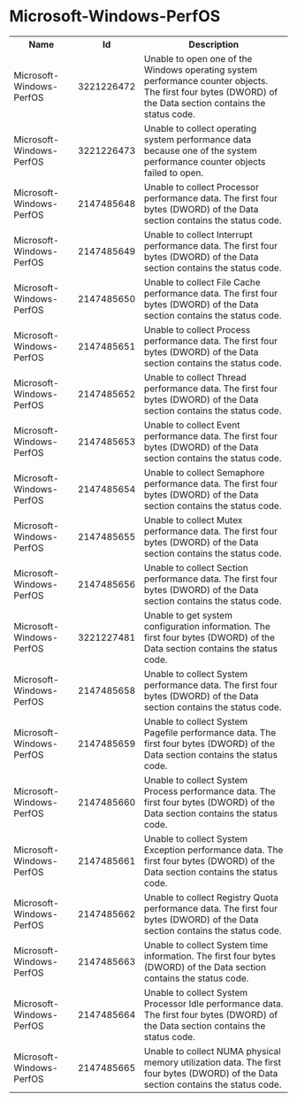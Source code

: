 # Microsoft-Windows-PerfOS

<table>
<colgroup><col/><col/><col/></colgroup>
<tr><th>Name</th><th>Id</th><th>Description</th></tr>
<tr><td>Microsoft-Windows-PerfOS</td><td>3221226472</td><td>Unable to open one of the Windows operating system performance counter objects. The first four bytes (DWORD) of the Data section contains the status code.</td></tr>
<tr><td>Microsoft-Windows-PerfOS</td><td>3221226473</td><td>Unable to collect operating system performance data because one of the system performance counter objects failed to open.</td></tr>
<tr><td>Microsoft-Windows-PerfOS</td><td>2147485648</td><td>Unable to collect Processor performance data. The first four bytes (DWORD) of the Data section contains the status code.</td></tr>
<tr><td>Microsoft-Windows-PerfOS</td><td>2147485649</td><td>Unable to collect Interrupt performance data. The first four bytes (DWORD) of the Data section contains the status code.</td></tr>
<tr><td>Microsoft-Windows-PerfOS</td><td>2147485650</td><td>Unable to collect File Cache performance data. The first four bytes (DWORD) of the Data section contains the status code.</td></tr>
<tr><td>Microsoft-Windows-PerfOS</td><td>2147485651</td><td>Unable to collect Process performance data. The first four bytes (DWORD) of the Data section contains the status code.</td></tr>
<tr><td>Microsoft-Windows-PerfOS</td><td>2147485652</td><td>Unable to collect Thread performance data. The first four bytes (DWORD) of the Data section contains the status code.</td></tr>
<tr><td>Microsoft-Windows-PerfOS</td><td>2147485653</td><td>Unable to collect Event performance data. The first four bytes (DWORD) of the Data section contains the status code.</td></tr>
<tr><td>Microsoft-Windows-PerfOS</td><td>2147485654</td><td>Unable to collect Semaphore performance data. The first four bytes (DWORD) of the Data section contains the status code.</td></tr>
<tr><td>Microsoft-Windows-PerfOS</td><td>2147485655</td><td>Unable to collect Mutex performance data. The first four bytes (DWORD) of the Data section contains the status code.</td></tr>
<tr><td>Microsoft-Windows-PerfOS</td><td>2147485656</td><td>Unable to collect Section performance data. The first four bytes (DWORD) of the Data section contains the status code.</td></tr>
<tr><td>Microsoft-Windows-PerfOS</td><td>3221227481</td><td>Unable to get system configuration information. The first four bytes (DWORD) of the Data section contains the status code.</td></tr>
<tr><td>Microsoft-Windows-PerfOS</td><td>2147485658</td><td>Unable to collect System performance data. The first four bytes (DWORD) of the Data section contains the status code.</td></tr>
<tr><td>Microsoft-Windows-PerfOS</td><td>2147485659</td><td>Unable to collect System Pagefile performance data. The first four bytes (DWORD) of the Data section contains the status code.</td></tr>
<tr><td>Microsoft-Windows-PerfOS</td><td>2147485660</td><td>Unable to collect System Process performance data. The first four bytes (DWORD) of the Data section contains the status code.</td></tr>
<tr><td>Microsoft-Windows-PerfOS</td><td>2147485661</td><td>Unable to collect System Exception performance data. The first four bytes (DWORD) of the Data section contains the status code.</td></tr>
<tr><td>Microsoft-Windows-PerfOS</td><td>2147485662</td><td>Unable to collect Registry Quota performance data. The first four bytes (DWORD) of the Data section contains the status code.</td></tr>
<tr><td>Microsoft-Windows-PerfOS</td><td>2147485663</td><td>Unable to collect System time information. The first four bytes (DWORD) of the Data section contains the status code.</td></tr>
<tr><td>Microsoft-Windows-PerfOS</td><td>2147485664</td><td>Unable to collect System Processor Idle performance data. The first four bytes (DWORD) of the Data section contains the status code.</td></tr>
<tr><td>Microsoft-Windows-PerfOS</td><td>2147485665</td><td>Unable to collect NUMA physical memory utilization data. The first four bytes (DWORD) of the Data section contains the status code.</td></tr>
</table>
